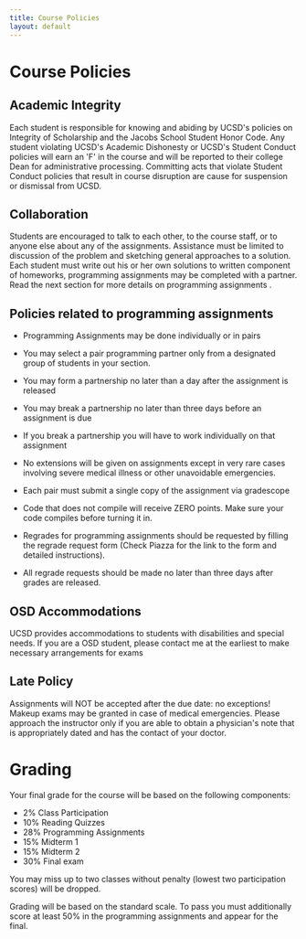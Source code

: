 ```yaml
---
title: Course Policies
layout: default
---
```


# Course Policies

## Academic Integrity

Each student is responsible for knowing and abiding by UCSD's policies on Integrity of Scholarship and the Jacobs School Student Honor Code. Any student violating UCSD's Academic Dishonesty or UCSD's Student Conduct policies will earn an 'F' in the course and will be reported to their college Dean for administrative processing. Committing acts that violate Student Conduct policies that result in course disruption are cause for suspension or dismissal from UCSD.

## Collaboration

Students are encouraged to talk to each other, to the course staff, or to anyone else about any of the assignments. Assistance must be limited to discussion of the problem and sketching general approaches to a solution. Each student must write out his or her own solutions to written component of homeworks, programming assignments may be completed with a partner. Read the next section for more details on programming assignments .

## Policies related to programming assignments

* Programming Assignments may be done individually or in pairs

* You may select a pair programming partner only from a designated group of students in your section. 

* You may form a partnership no later than a day after the assignment is released 

* You may break a partnership no later than three days before an assignment is due

* If you break a partnership you will have to work individually on that assignment

* No extensions will be given on assignments except in very rare cases involving severe medical illness or other unavoidable emergencies.

* Each pair must submit a single copy of the assignment via gradescope

* Code that does not compile will receive ZERO points. Make sure your code compiles before turning it in. 

* Regrades for programming assignments should be requested by filling the regrade request form (Check Piazza for the link to the form and detailed instructions). 

* All regrade requests should be made no later than three days after grades are released.

## OSD Accommodations

UCSD provides accommodations to students with disabilities and special needs. If you are a OSD student, please contact me at the earliest to make necessary arrangements for exams

## Late Policy

Assignments will NOT be accepted after the due date: no exceptions! Makeup exams may be granted in case of medical emergencies. Please approach the instructor only if you are able to obtain a physician's note that is appropriately dated and has the contact of your doctor.

# Grading

Your final grade for the course will be based on the following components:

* 2% Class Participation
* 10% Reading Quizzes
* 28% Programming Assignments
* 15% Midterm 1
* 15% Midterm 2
* 30% Final exam

You may miss up to two classes without penalty (lowest two participation scores) will be dropped.


Grading will be based on the standard scale. To pass you must additionally score at least 50% in the programming assignments and appear for the final.

